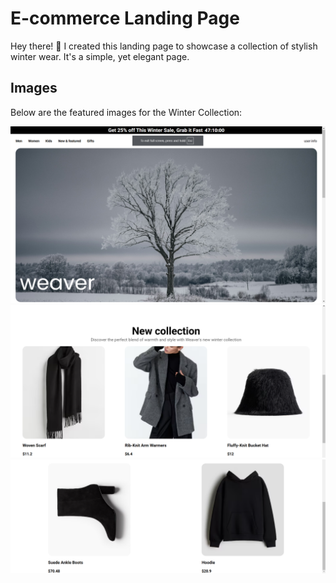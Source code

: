 # E-commerce Landing Page

Hey there! 👋 I created this landing page to showcase a collection of stylish winter wear. It's a simple, yet elegant page.

## Images

Below are the featured images for the Winter Collection:

![Winter Collection Image 1](public/Screenshot(25).png)
![Winter Collection Image 2](public/Screenshot(26).png)
![Winter Collection Image 3](public/Screenshot(27).png)